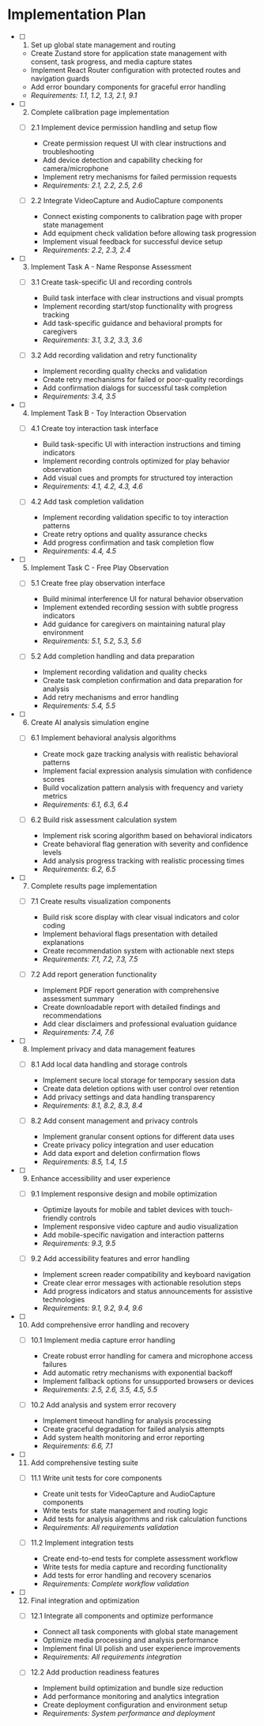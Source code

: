 # Implementation Plan

- [ ] 1. Set up global state management and routing
  - Create Zustand store for application state management with consent, task progress, and media capture states
  - Implement React Router configuration with protected routes and navigation guards
  - Add error boundary components for graceful error handling
  - _Requirements: 1.1, 1.2, 1.3, 2.1, 9.1_

- [ ] 2. Complete calibration page implementation
  - [ ] 2.1 Implement device permission handling and setup flow
    - Create permission request UI with clear instructions and troubleshooting
    - Add device detection and capability checking for camera/microphone
    - Implement retry mechanisms for failed permission requests
    - _Requirements: 2.1, 2.2, 2.5, 2.6_
  
  - [ ] 2.2 Integrate VideoCapture and AudioCapture components
    - Connect existing components to calibration page with proper state management
    - Add equipment check validation before allowing task progression
    - Implement visual feedback for successful device setup
    - _Requirements: 2.2, 2.3, 2.4_

- [ ] 3. Implement Task A - Name Response Assessment
  - [ ] 3.1 Create task-specific UI and recording controls
    - Build task interface with clear instructions and visual prompts
    - Implement recording start/stop functionality with progress tracking
    - Add task-specific guidance and behavioral prompts for caregivers
    - _Requirements: 3.1, 3.2, 3.3, 3.6_
  
  - [ ] 3.2 Add recording validation and retry functionality
    - Implement recording quality checks and validation
    - Create retry mechanisms for failed or poor-quality recordings
    - Add confirmation dialogs for successful task completion
    - _Requirements: 3.4, 3.5_

- [ ] 4. Implement Task B - Toy Interaction Observation
  - [ ] 4.1 Create toy interaction task interface
    - Build task-specific UI with interaction instructions and timing indicators
    - Implement recording controls optimized for play behavior observation
    - Add visual cues and prompts for structured toy interaction
    - _Requirements: 4.1, 4.2, 4.3, 4.6_
  
  - [ ] 4.2 Add task completion validation
    - Implement recording validation specific to toy interaction patterns
    - Create retry options and quality assurance checks
    - Add progress confirmation and task completion flow
    - _Requirements: 4.4, 4.5_

- [ ] 5. Implement Task C - Free Play Observation
  - [ ] 5.1 Create free play observation interface
    - Build minimal interference UI for natural behavior observation
    - Implement extended recording session with subtle progress indicators
    - Add guidance for caregivers on maintaining natural play environment
    - _Requirements: 5.1, 5.2, 5.3, 5.6_
  
  - [ ] 5.2 Add completion handling and data preparation
    - Implement recording validation and quality checks
    - Create task completion confirmation and data preparation for analysis
    - Add retry mechanisms and error handling
    - _Requirements: 5.4, 5.5_

- [ ] 6. Create AI analysis simulation engine
  - [ ] 6.1 Implement behavioral analysis algorithms
    - Create mock gaze tracking analysis with realistic behavioral patterns
    - Implement facial expression analysis simulation with confidence scores
    - Build vocalization pattern analysis with frequency and variety metrics
    - _Requirements: 6.1, 6.3, 6.4_
  
  - [ ] 6.2 Build risk assessment calculation system
    - Implement risk scoring algorithm based on behavioral indicators
    - Create behavioral flag generation with severity and confidence levels
    - Add analysis progress tracking with realistic processing times
    - _Requirements: 6.2, 6.5_

- [ ] 7. Complete results page implementation
  - [ ] 7.1 Create results visualization components
    - Build risk score display with clear visual indicators and color coding
    - Implement behavioral flags presentation with detailed explanations
    - Create recommendation system with actionable next steps
    - _Requirements: 7.1, 7.2, 7.3, 7.5_
  
  - [ ] 7.2 Add report generation functionality
    - Implement PDF report generation with comprehensive assessment summary
    - Create downloadable report with detailed findings and recommendations
    - Add clear disclaimers and professional evaluation guidance
    - _Requirements: 7.4, 7.6_

- [ ] 8. Implement privacy and data management features
  - [ ] 8.1 Add local data handling and storage controls
    - Implement secure local storage for temporary session data
    - Create data deletion options with user control over retention
    - Add privacy settings and data handling transparency
    - _Requirements: 8.1, 8.2, 8.3, 8.4_
  
  - [ ] 8.2 Add consent management and privacy controls
    - Implement granular consent options for different data uses
    - Create privacy policy integration and user education
    - Add data export and deletion confirmation flows
    - _Requirements: 8.5, 1.4, 1.5_

- [ ] 9. Enhance accessibility and user experience
  - [ ] 9.1 Implement responsive design and mobile optimization
    - Optimize layouts for mobile and tablet devices with touch-friendly controls
    - Implement responsive video capture and audio visualization
    - Add mobile-specific navigation and interaction patterns
    - _Requirements: 9.3, 9.5_
  
  - [ ] 9.2 Add accessibility features and error handling
    - Implement screen reader compatibility and keyboard navigation
    - Create clear error messages with actionable resolution steps
    - Add progress indicators and status announcements for assistive technologies
    - _Requirements: 9.1, 9.2, 9.4, 9.6_

- [ ] 10. Add comprehensive error handling and recovery
  - [ ] 10.1 Implement media capture error handling
    - Create robust error handling for camera and microphone access failures
    - Add automatic retry mechanisms with exponential backoff
    - Implement fallback options for unsupported browsers or devices
    - _Requirements: 2.5, 2.6, 3.5, 4.5, 5.5_
  
  - [ ] 10.2 Add analysis and system error recovery
    - Implement timeout handling for analysis processing
    - Create graceful degradation for failed analysis attempts
    - Add system health monitoring and error reporting
    - _Requirements: 6.6, 7.1_

- [ ] 11. Add comprehensive testing suite
  - [ ] 11.1 Write unit tests for core components
    - Create unit tests for VideoCapture and AudioCapture components
    - Write tests for state management and routing logic
    - Add tests for analysis algorithms and risk calculation functions
    - _Requirements: All requirements validation_
  
  - [ ] 11.2 Implement integration tests
    - Create end-to-end tests for complete assessment workflow
    - Write tests for media capture and recording functionality
    - Add tests for error handling and recovery scenarios
    - _Requirements: Complete workflow validation_

- [ ] 12. Final integration and optimization
  - [ ] 12.1 Integrate all components and optimize performance
    - Connect all task components with global state management
    - Optimize media processing and analysis performance
    - Implement final UI polish and user experience improvements
    - _Requirements: All requirements integration_
  
  - [ ] 12.2 Add production readiness features
    - Implement build optimization and bundle size reduction
    - Add performance monitoring and analytics integration
    - Create deployment configuration and environment setup
    - _Requirements: System performance and deployment_